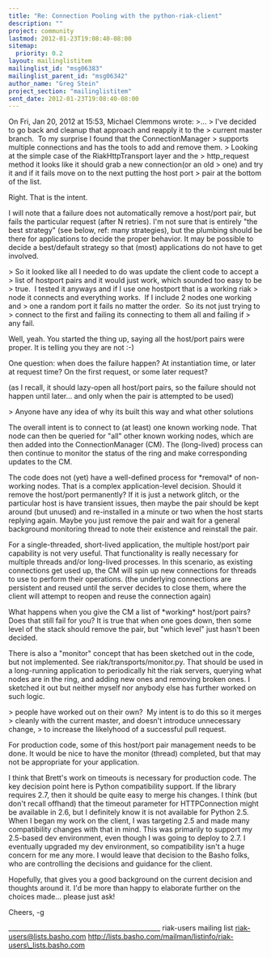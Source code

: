 ```yaml
---
title: "Re: Connection Pooling with the python-riak-client"
description: ""
project: community
lastmod: 2012-01-23T19:08:40-08:00
sitemap:
  priority: 0.2
layout: mailinglistitem
mailinglist_id: "msg06383"
mailinglist_parent_id: "msg06342"
author_name: "Greg Stein"
project_section: "mailinglistitem"
sent_date: 2012-01-23T19:08:40-08:00
---
```



On Fri, Jan 20, 2012 at 15:53, Michael Clemmons  wrote:
&gt;...
&gt; I've decided to go back and cleanup that approach and reapply it to the
&gt; current master branch.  To my surprise I found that the ConnectionManager
&gt; supports multiple connections and has the tools to add and remove them.
&gt; Looking at the simple case of the RiakHttpTransport layer and the
&gt; http\_request method it looks like it should grab a new connection(or an old
&gt; one) and try it and if it fails move on to the next putting the host port
&gt; pair at the bottom of the list.

Right. That is the intent.

I will note that a failure does not automatically remove a host/port
pair, but fails the particular request (after N retries). I'm not sure
that is entirely "the best strategy" (see below, ref: many
strategies), but the plumbing should be there for applications to
decide the proper behavior. It may be possible to decide a
best/default strategy so that (most) applications do not have to get
involved.

&gt; So it looked like all I needed to do was update the client code to accept a
&gt; list of hostport pairs and it would just work, which sounded too easy to be
&gt; true.  I tested it anyways and if I use one hostport that is a working riak
&gt; node it connects and everything works.  If I include 2 nodes one working and
&gt; one a random port it fails no matter the order.  So its not just trying to
&gt; connect to the first and failing its connecting to them all and failing if
&gt; any fail.

Well, yeah. You started the thing up, saying all the host/port pairs
were proper. It is telling you they are not :-)

One question: when does the failure happen? At instantiation time, or
later at request time? On the first request, or some later request?

(as I recall, it should lazy-open all host/port pairs, so the failure
should not happen until later... and only when the pair is attempted
to be used)

&gt; Anyone have any idea of why its built this way and what other solutions

The overall intent is to connect to (at least) one known working node.
That node can then be queried for "all" other known working nodes,
which are then added into the ConnectionManager (CM). The (long-lived)
process can then continue to monitor the status of the ring and make
corresponding updates to the CM.

The code does not (yet) have a well-defined process for \*removal\* of
non-working nodes. That is a complex application-level decision.
Should it remove the host/port permanently? If it is just a network
glitch, or the particular host is have transient issues, then maybe
the pair should be kept around (but unused) and re-installed in a
minute or two when the host starts replying again. Maybe you just
remove the pair and wait for a general background monitoring thread to
note their existence and reinstall the pair.

For a single-threaded, short-lived application, the multiple host/port
pair capability is not very useful. That functionality is really
necessary for multiple threads and/or long-lived processes. In this
scenario, as existing connections get used up, the CM will spin up new
connections for threads to use to perform their operations. (the
underlying connections are persistent and reused until the server
decides to close them, where the client will attempt to reopen and
reuse the connection again)

What happens when you give the CM a list of \*working\* host/port pairs?
Does that still fail for you? It is true that when one goes down, then
some level of the stack should remove the pair, but "which level" just
hasn't been decided.

There is also a "monitor" concept that has been sketched out in the
code, but not implemented. See riak/transports/monitor.py. That should
be used in a long-running application to periodically hit the riak
servers, querying what nodes are in the ring, and adding new ones and
removing broken ones. I sketched it out but neither myself nor anybody
else has further worked on such logic.

&gt; people have worked out on their own?  My intent is to do this so it merges
&gt; cleanly with the current master, and doesn't introduce unnecessary change,
&gt; to increase the likelyhood of a successful pull request.

For production code, some of this host/port pair management needs to
be done. It would be nice to have the monitor (thread) completed, but
that may not be appropriate for your application.

I think that Brett's work on timeouts is necessary for production
code. The key decision point here is Python compatibility support. If
the library requires 2.7, then it should be quite easy to merge his
changes. I think (but don't recall offhand) that the timeout parameter
for HTTPConnection might be available in 2.6, but I definitely know it
is not available for Python 2.5. When I began my work on the client, I
was targeting 2.5 and made many compatibility changes with that in
mind. This was primarily to support my 2.5-based dev environment, even
though I was going to deploy to 2.7. I eventually upgraded my dev
environment, so compatibility isn't a huge concern for me any more. I
would leave that decision to the Basho folks, who are controlling the
decisions and guidance for the client.

Hopefully, that gives you a good background on the current decision
and thoughts around it. I'd be more than happy to elaborate further on
the choices made... please just ask!

Cheers,
-g

\_\_\_\_\_\_\_\_\_\_\_\_\_\_\_\_\_\_\_\_\_\_\_\_\_\_\_\_\_\_\_\_\_\_\_\_\_\_\_\_\_\_\_\_\_\_\_
riak-users mailing list
riak-users@lists.basho.com
http://lists.basho.com/mailman/listinfo/riak-users\_lists.basho.com


